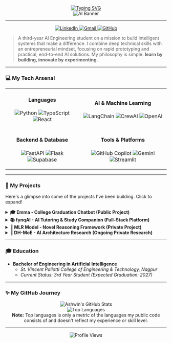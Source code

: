 <div align="center">
  <a href="https://git.io/typing-svg">
    <img src="https://readme-typing-svg.demolab.com?font=Fira+Code&weight=700&size=32&pause=1000&color=00BFFF&center=true&vCenter=true&width=435&lines=Hey+there!+I'm+Ashwin+Renjith;AI+Engineer+%7C+Product+Builder;Prompt+Engineering+Enthusiast" alt="Typing SVG">
  </a>
</div>

<div align="center">
  <img src="https://raw.githubusercontent.com/AshwinRenjith/AshwinRenjith/main/assets/banner.gif" alt="AI Banner">
</div>

---

<p align="center">
  <a href="https://www.linkedin.com/in/ashwin-renjith-629024220/" target="_blank">
    <img src="https://img.shields.io/badge/LinkedIn-0077B5?style=for-the-badge&logo=linkedin&logoColor=white" alt="LinkedIn"/>
  </a>
  <a href="mailto:ashwinrenjith.co.in@gmail.com">
    <img src="https://img.shields.io/badge/Gmail-D14836?style=for-the-badge&logo=gmail&logoColor=white" alt="Gmail"/>
  </a>
  <a href="https://github.com/AshwinRenjith">
    <img src="https://img.shields.io/badge/GitHub-181717?style=for-the-badge&logo=github&logoColor=white" alt="GitHub"/>
  </a>
</p>

> A third-year AI Engineering student on a mission to build intelligent systems that make a difference. I combine deep technical skills with an entrepreneurial mindset, focusing on rapid prototyping and practical, end-to-end AI solutions. My philosophy is simple: **learn by building, innovate by experimenting.**

---

### 💻 My Tech Arsenal

<table width="100%">
  <tr>
    <td align="center">
      <h4>Languages</h4>
      <p>
        <img src="https://img.shields.io/badge/Python-3776AB?style=for-the-badge&logo=python&logoColor=white" alt="Python"/>
        <img src="https://img.shields.io/badge/TypeScript-3178C6?style=for-the-badge&logo=typescript&logoColor=white" alt="TypeScript"/>
        <img src="https://img.shields.io/badge/React-61DAFB?style=for-the-badge&logo=react&logoColor=black" alt="React"/>
      </p>
    </td>
    <td align="center">
      <h4>AI & Machine Learning</h4>
      <p>
        <img src="https://img.shields.io/badge/LangChain-00865D?style=for-the-badge" alt="LangChain"/>
        <img src="https://img.shields.io/badge/CrewAI-4B8BBE?style=for-the-badge" alt="CrewAI"/>
        <img src="https://img.shields.io/badge/OpenAI-412991?style=for-the-badge&logo=openai&logoColor=white" alt="OpenAI"/>
      </p>
    </td>
  </tr>
  <tr>
    <td align="center">
      <h4>Backend & Database</h4>
      <p>
        <img src="https://img.shields.io/badge/FastAPI-009688?style=for-the-badge&logo=fastapi&logoColor=white" alt="FastAPI"/>
        <img src="https://img.shields.io/badge/Flask-000000?style=for-the-badge&logo=flask&logoColor=white" alt="Flask"/>
        <img src="https://img.shields.io/badge/Supabase-3FCF8E?style=for-the-badge&logo=supabase&logoColor=white" alt="Supabase"/>
      </p>
    </td>
    <td align="center">
      <h4>Tools & Platforms</h4>
      <p>
        <img src="https://img.shields.io/badge/GitHub%20Copilot-000000?style=for-the-badge&logo=github&logoColor=white" alt="GitHub Copilot"/>
        <img src="https://img.shields.io/badge/Gemini-8E77D3?style=for-the-badge&logo=google-gemini&logoColor=white" alt="Gemini"/>
        <img src="https://img.shields.io/badge/Streamlit-FF4B4B?style=for-the-badge&logo=streamlit&logoColor=white" alt="Streamlit"/>
      </p>
    </td>
  </tr>
</table>

---

### 📂 My Projects
Here's a glimpse into some of the projects I've been building. Click to expand!

<details>
<summary><strong>🎓 Emma - College Graduation Chatbot (Public Project)</strong></summary>
<br>
<blockquote>
  An intelligent, friendly RAG-based chatbot designed to assist with all queries related to a college graduation ceremony. Emma provides quick, accurate, and engaging responses to ensure a smooth and memorable event experience for alumni, faculty, and guests.
</blockquote>

- **Key Features:** Natural Language Processing, PDF Document Parsing, Multi-Interface Support (CLI & Streamlit).
- **Technical Stack:** `Python`, `Flask`, `Streamlit`, `Gemini LLM`, `PDF Parsing`.
- **Status:** You can find the repository [here](https://github.com/AshwinRenjith/Basic-RAG-BAsed-LLM-Chatbot).
</details>

<details>
<summary><strong>📚 fynqAI - AI Tutoring & Study Companion (Full-Stack Platform)</strong></summary>
<br>
<blockquote>
  An AI-powered tutoring platform that combines a modern React frontend with a FastAPI backend. The system integrates Supabase for auth and storage, and leverages the Google Gemini API for advanced conversational AI and problem-solving.
</blockquote>

- **Key Features:** Photo Problem Solver, Personal Learning Assistant (upload textbooks/notes), Interactive Chat, Secure User Authentication.
- **Technical Stack:** `React`, `FastAPI`, `Supabase`, `Gemini API`, `Python`.
</details>

<details>
<summary><strong>🧠 MLR Model - Novel Reasoning Framework (Private Project)</strong></summary>
<br>
<blockquote>
  A private, innovative multi-agent LLM reasoning framework. This AI architecture coordinates multiple large language models in a hierarchical, role-based structure, leveraging collaborative agent dialogue to deliver robust, multi-perspective reasoning and explainable outputs.
</blockquote>

- **Focus Areas:** Multi-Agent Systems, Hierarchical AI Structures, Explainable AI.
</details>

<details>
<summary><strong>🔬 DH-MoE - AI Architecture Research (Ongoing Private Research)</strong></summary>
<br>
<blockquote>
  As Lead Research Engineer, I am developing a novel neural architecture (Dynamic Hierarchical Mixture-of-Experts) that automatically organizes specialized AI components into hierarchies. The system features a central routing mechanism to delegate tasks to domain-specific expert networks, enabling more efficient computation and improved specialization.
</blockquote>

- **Focus Areas:** Neural Architecture Design, Mixture-of-Experts (MoE), Semantic Clustering, Task Delegation.
</details>

---

### 🎓 Education

-   **Bachelor of Engineering in Artificial Intelligence**
    -   *St. Vincent Pallotti College of Engineering & Technology, Nagpur*
    -   *Current Status: 3rd Year Student (Expected Graduation: 2027)*

---

### ✨ My GitHub Journey

<p align="center">
  <img src="https://github-readme-stats.vercel.app/api?username=AshwinRenjith&show_icons=true&theme=tokyonight&rank_icon=github&hide_border=true&count_private=true" alt="Ashwin's GitHub Stats" />
  <br/>
  <img src="https://github-readme-stats.vercel.app/api/top-langs/?username=AshwinRenjith&layout=compact&theme=tokyonight&hide_border=true&langs_count=8" alt="Top Languages" />
  <br/>
  <b>Note:</b> Top languages is only a metric of the languages my public code consists of and doesn't reflect my experience or skill level.
</p>

---

<div align="center">
  <img src="https://komarev.com/ghpvc/?username=AshwinRenjith&label=Profile%20Views&color=0e75b6&style=flat" alt="Profile Views"/>
</div>
